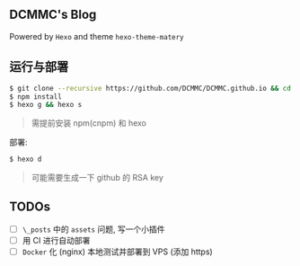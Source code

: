 ## DCMMC's Blog

Powered by `Hexo` and theme `hexo-theme-matery`

## 运行与部署

```bash
$ git clone --recursive https://github.com/DCMMC/DCMMC.github.io && cd ./DCMMC.github.io
$ npm install
$ hexo g && hexo s
```

> 需提前安装 npm(cnpm) 和 hexo

部署:

```bash
$ hexo d
```

> 可能需要生成一下 github 的 RSA key

## TODOs

* [ ] `\_posts` 中的 `assets` 问题, 写一个小插件
* [ ] 用 CI 进行自动部署
* [ ] `Docker` 化 (nginx) 本地测试并部署到 VPS (添加 https)
